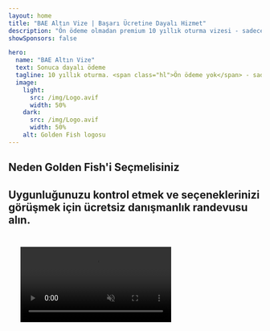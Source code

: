 ```yaml
---
layout: home
title: "BAE Altın Vize | Başarı Ücretine Dayalı Hizmet"
description: "Ön ödeme olmadan premium 10 yıllık oturma vizesi - sadece onaydan sonra ödeme yapın. %98 başarı oranı ile tam başvuru yönetimi. Ücretsiz yenileme hizmeti, sadece resmi harçlar."
showSponsors: false

hero:
  name: "BAE Altın Vize"
  text: Sonuca dayalı ödeme
  tagline: 10 yıllık oturma. <span class="hl">Ön ödeme yok</span> - sadece onaydan sonra ödeme. %98 başarı oranı.
  image:
    light:
      src: /img/Logo.avif
      width: 50%
    dark:
      src: /img/Logo.avif
      width: 50%
    alt: Golden Fish logosu
---
```


<FeatureCards :features="[
  {
    title: 'BAE Altın Vize Avantajları',
    items: [
      '10 yıl geçerlilik ve uygunluk koşullarını koruyarak yenileme seçeneği',
      '**Her 6 ayda bir BAE\'ye giriş yapma zorunluluğu yok**',
      '%100 işletme sahipliğine izin verilir',
      'Aile üyeleri ve sınırsız ev personeli sponsorluğu',
      '25 yaşına kadar çocuk sponsorluğu',
      'Ebeveyn sponsorluğu dahil',
      'Sponsor veya işveren gerekli değil'
    ],
    linkText: 'Learn more',
    link: '../../company-registration/golden-visa#key-benefits-of-the-uae-golden-visa',
    icon: {
      light: '/img/iStock-1785818081.avif',
      dark: '/img/iStock-1203821481.avif',
      alt: 'Vize Hizmetleri',
      width: '100%'
    }
  },
  {
    title: 'BAE Altın Vize Nasıl Alınır',
    items: [
      'BAE gayrimenkullerine 2M AED yatırım',
      'BAE yatırım fonlarına 2M AED mevduat',
      '2M AED sermayeli işletme',
      'Yıllık 250K AED FTA katkısı',
      'Vasıflı Profesyoneller',
      'Üstün yetenekli kişiler'
    ],
    linkText: 'Learn more',
    link: '../../company-registration/golden-visa#uae-golden-visa-eligibility-and-requirements',
    icon: {
      light: '/img/iStock-1333000394.avif',
      dark: '/img/iStock-584576538.avif',
      alt: 'Vize Hizmetleri',
      width: '10%'
    }
  },
  {
    title: 'Altın Vize Süreci',
    bullet: '✓',
    items: [
      'İlk uygunluk değerlendirmesi',
      'Belge hazırlama ve doğrulama',
      'Sağlık muayenesi ve biyometrik',
      'Başvuru Gönderimi ve İşleme',
      'Emirates ID ve vize düzenlenmesi',
      'Aile vizesi sponsorluğu (isteğe bağlı)'
    ],
    linkText: 'Learn more',
    link: '../../company-registration/golden-visa#uae-golden-visa-application-process',
    icon: {
      light: '/img/ILONMASKID.webp',
      dark: '/img/ILONMASKID.webp',
      alt: 'Vize Hizmetleri',
      width: '100%'
    }
  }
]" />

## Neden Golden Fish'i Seçmelisiniz

<BenefitsList :features="[
  {
    icon: '💰',
    title: 'Başarı Bazlı Ücretler',
    text: '**Golden Visa onaylanana kadar ödeme yok.** Gizli maliyetler olmadan tam şeffaflık.'
  },
  {
    icon: '📈',
    title: 'Kanıtlanmış Başarı Oranı',
    text: 'Premium işlemlerimiz aracılığıyla verilen yüzlerce Golden Visa ile %98 onay oranı.'
  },
  {
    icon: '📋',
    title: 'Eksiksiz Yönetim',
    text: 'Belgelerden vize düzenlenmesine kadar tüm detaylarla ilgilenen uçtan uca hizmet.'
  },
  {
    icon: '👨‍💼',
    title: 'Yerel BAE Uzmanlığı',
    text: 'Dubai\'deki uzman ekibimiz sürecin her adımında profesyonel rehberlik sağlar.'
  },
  {
    icon: '🔍',
    title: 'Premium İşlem',
    text: 'Daha hızlı onaylar için yetkililerle doğrudan iletişim ve hızlı kanal erişimi.'
  },
  {
    icon: '🔄',
    title: 'Yenileme Desteği',
    text: '**Sıfır acente ücreti** ile ücretsiz vize yenileme desteği - sadece resmi harçlar.'
  }
]" />

## Uygunluğunuzu kontrol etmek ve seçeneklerinizi görüşmek için ücretsiz danışmanlık randevusu alın.

<video  autoplay muted playsinline style="padding: 24px" >
  <source src="/img/iStock-2185912341.mp4" type="video/mp4">
</video>

<ContactFormModalNav buttonText="Ücretsiz danışmanlık alın" formStyle="display: block; margin: 1rem auto;"/>

<!-- <ImageGrid :images="[
  { src: '/img/ILONMASKID.webp', href: './immigration.md', alt: 'BAE Göçmenlik' },
  { src: '/img/ILONMASKID.webp', href: './immigration.md', alt: 'BAE Göçmenlik' },
]"/> -->